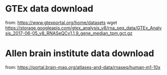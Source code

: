 # GTEx data download 
from: https://www.gtexportal.org/home/datasets
wget https://storage.googleapis.com/gtex_analysis_v8/rna_seq_data/GTEx_Analysis_2017-06-05_v8_RNASeQCv1.1.9_gene_median_tpm.gct.gz

# Allen brain institute data download
from: https://portal.brain-map.org/atlases-and-data/rnaseq/human-m1-10x

